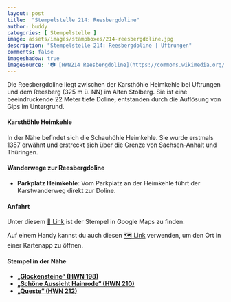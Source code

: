 ```yaml
---
layout: post
title:  "Stempelstelle 214: Reesbergdoline"
author: buddy
categories: [ Stempelstelle ]
image: assets/images/stampboxes/214-reesbergdoline.jpg
description: "Stempelstelle 214: Reesbergdoline | Uftrungen"
comments: false
imageshadow: true
imageSource: '📷 [HWN214 Reesbergdoline](https://commons.wikimedia.org/wiki/File:HWN214_Reesbergdoline.jpg) von <a href="https://en.wikipedia.org/wiki/de:User:Miebner" class="extiw" title="w:de:User:Miebner">w:de:User:Miebner</a> unter Lizenz [CC BY-SA 4.0](https://creativecommons.org/licenses/by-sa/4.0)'
---
```


Die Reesbergdoline liegt zwischen der Karsthöhle Heimkehle bei Uftrungen und dem Reesberg (325 m ü. NN) im Alten Stolberg. Sie ist eine beeindruckende 22 Meter tiefe Doline, entstanden durch die Auflösung von Gips im Untergrund. 

#### Karsthöhle Heimkehle

In der Nähe befindet sich die Schauhöhle Heimkehle. Sie wurde erstmals 1357 erwähnt und erstreckt sich über die Grenze von Sachsen-Anhalt und Thüringen. 

#### Wanderwege zur Reesbergdoline

- **Parkplatz Heimkehle**: Vom Parkplatz an der Heimkehle führt der Karstwanderweg direkt zur Doline. 

#### Anfahrt

Unter diesem [📍 Link](https://www.google.com/maps/dir/?api=1&origin=&destination=51.49778%2C%2010.94777) ist der Stempel in Google Maps zu finden.

<div class="android-only">
  Auf einem Handy kannst du auch diesen 
  <a href="geo:51.49778,10.94777">🗺️ Link</a> 
  verwenden, um den Ort in einer Kartenapp zu öffnen.
  <p></p>
</div>

#### Stempel in der Nähe

- [**„Glockensteine“ (HWN 198)**](/stempelstelle-198-glockensteine)
- [**„Schöne Aussicht Hainrode“ (HWN 210)**](/stempelstelle-210-schoene-aussicht-hainrode)
- [**„Queste“ (HWN 212)**](/stempelstelle-212-queste)
